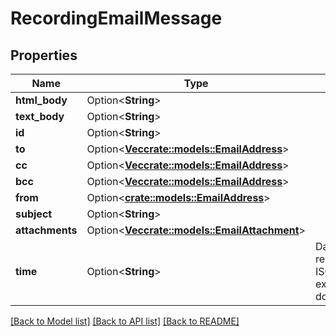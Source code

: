 # RecordingEmailMessage

## Properties

Name | Type | Description | Notes
------------ | ------------- | ------------- | -------------
**html_body** | Option<**String**> |  | [optional]
**text_body** | Option<**String**> |  | [optional]
**id** | Option<**String**> |  | [optional]
**to** | Option<[**Vec<crate::models::EmailAddress>**](EmailAddress.md)> |  | [optional]
**cc** | Option<[**Vec<crate::models::EmailAddress>**](EmailAddress.md)> |  | [optional]
**bcc** | Option<[**Vec<crate::models::EmailAddress>**](EmailAddress.md)> |  | [optional]
**from** | Option<[**crate::models::EmailAddress**](EmailAddress.md)> |  | [optional]
**subject** | Option<**String**> |  | [optional]
**attachments** | Option<[**Vec<crate::models::EmailAttachment>**](EmailAttachment.md)> |  | [optional]
**time** | Option<**String**> | Date time is represented as an ISO-8601 string. For example: yyyy-MM-ddTHH:mm:ss[.mmm]Z | [optional]

[[Back to Model list]](../README.md#documentation-for-models) [[Back to API list]](../README.md#documentation-for-api-endpoints) [[Back to README]](../README.md)



